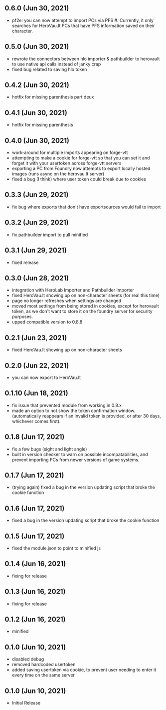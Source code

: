 ## 0.6.0 (Jun 30, 2021)

* pf2e: you can now attempt to import PCs via PFS #.  Currently, it only searches for HeroVau.lt PCs that have PFS information saved on their character.

## 0.5.0 (Jun 30, 2021)

* rewrote the connectors between hlo importer & pathbuilder to herovault to use native api calls instead of janky crap
* fixed bug related to saving hlo token

## 0.4.2 (Jun 30, 2021)

* hotfix for missing parenthesis part deux

## 0.4.1 (Jun 30, 2021)

* hotfix for missing parenthesis

## 0.4.0 (Jun 30, 2021)

* work-around for multiple imports appearing on forge-vtt
* attempting to make a cookie for forge-vtt so that you can set it and forget it with your usertoken across forge-vtt servers
* exporting a PC from Foundry now attempts to export locally hosted images (runs async on the herovau.lt server)
* fixed a bug (I think) where user token could break due to cookies 

## 0.3.3 (Jun 29, 2021)

* fix bug where exports that don't have exportsources would fail to import

## 0.3.2 (Jun 29, 2021)

* fix pathbuilder import to pull minified

## 0.3.1 (Jun 29, 2021)

* fixed release

## 0.3.0 (Jun 28, 2021)

* integration with HeroLab Importer and Pathbuilder Importer
* fixed HeroVau.lt showing up on non-character sheets (for real this time) 
* page no longer refreshes when settings are changed
* moved most settings from being stored in cookies, except for herovault token, as we don't want to store it on the foundry server for security purposes. 
* upped compatible version to 0.8.8

## 0.2.1 (Jun 23, 2021)

* fixed HeroVau.lt showing up on non-character sheets

## 0.2.0 (Jun 22, 2021)

* you can now export to HeroVau.lt 

## 0.1.10 (Jun 18, 2021)

* fix issue that prevented module from working in 0.8.x
* made an option to not show the token confirmation window. (automatically reappears if an invalid token is provided, or after 30 days, whichever comes first).

## 0.1.8 (Jun 17, 2021)

* fix a few bugs (sight and light angle)
* built in version checker to warn on possible incompatabilities, and prevent importing PCs from newer versions of game systems.

## 0.1.7 (Jun 17, 2021)

* (trying again) fixed a bug in the version updating script that broke the cookie function

## 0.1.6 (Jun 17, 2021)

* fixed a bug in the version updating script that broke the cookie function

## 0.1.5 (Jun 17, 2021)

* fixed the module.json to point to minified js

## 0.1.4 (Jun 16, 2021)

* fixing for release

## 0.1.3 (Jun 16, 2021)

* fixing for release

## 0.1.2 (Jun 16, 2021)

* minified

## 0.1.0 (Jun 10, 2021)

* disabled debug
* removed hardcoded usertoken
* added saving usertoken via cookie, to prevent user needing to enter it every time on the same server

## 0.1.0 (Jun 10, 2021)

* Initial Release